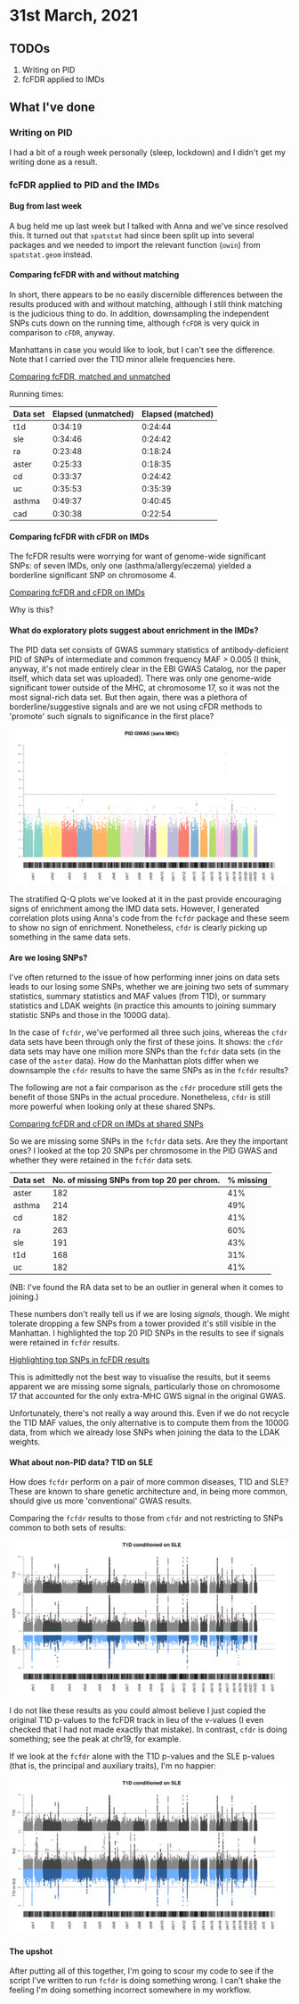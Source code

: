 # 31st March, 2021

## TODOs 

1. Writing on PID
2. fcFDR applied to IMDs


## What I've done

### Writing on PID

I had a bit of a rough week personally (sleep, lockdown) and I didn't get my writing done as a result.

### fcFDR applied to PID and the IMDs

#### Bug from last week

A bug held me up last week but I talked with Anna and we've since resolved this. It turned out that `spatstat` had since been split up into several packages and we needed to import the relevant function (`owin`) from `spatstat.geom` instead.

#### Comparing fcFDR with and without matching

In short, there appears to be no easily discernible differences between the results produced with and without matching, although I still think matching is the judicious thing to do. In addition, downsampling the independent SNPs cuts down on the running time, although `fcFDR` is very quick in comparison to `cFDR`, anyway.

Manhattans in case you would like to look, but I can't see the difference. Note that I carried over the T1D minor allele frequencies here. 

[Comparing fcFDR, matched and unmatched](/entries/310321/matched_vs_unmatched.html)

Running times:

| Data set | Elapsed (unmatched) | Elapsed (matched) |
|----------|---------------------|-------------------|
| t1d      |             0:34:19 |           0:24:44 |
| sle      |             0:34:46 |           0:24:42 |
| ra       |             0:23:48 |           0:18:24 |
| aster    |             0:25:33 |           0:18:35 |
| cd       |             0:33:37 |           0:24:42 |
| uc       |             0:35:53 |           0:35:39 |
| asthma   |             0:49:37 |           0:40:45 |
| cad      |             0:30:38 |           0:22:54 |

#### Comparing fcFDR with cFDR on IMDs

The fcFDR results were worrying for want of genome-wide significant SNPs: of seven IMDs, only one (asthma/allergy/eczema) yielded a borderline significant SNP on chromosome 4. 

[Comparing fcFDR and cFDR on IMDs](/entries/310321/cfdr_vs_fcfdr.html)

Why is this?

#### What do exploratory plots suggest about enrichment in the IMDs?

The PID data set consists of GWAS summary statistics of antibody-deficient PID of SNPs of intermediate and common frequency MAF > 0.005 (I think, anyway, it's not made entirely clear in the EBI GWAS Catalog, nor the paper itself, which data set was uploaded). There was only one genome-wide significant tower outside of the MHC, at chromosome 17, so it was not the most signal-rich data set. But then again, there was a plethora of borderline/suggestive signals and are we not using cFDR methods to 'promote' such signals to significance in the first place?

![](/images/030321/pid.png)

The stratified Q-Q plots we've looked at it in the past provide encouraging signs of enrichment among the IMD data sets. However, I generated correlation plots using Anna's code from the `fcfdr` package and these seem to show no sign of enrichment. Nonetheless, `cfdr` is clearly picking up something in the same data sets. 

#### Are we losing SNPs?

I've often returned to the issue of how performing inner joins on data sets leads to our losing some SNPs, whether we are joining two sets of summary statistics, summary statistics and MAF values (from T1D), or summary statistics and LDAK weights (in practice this amounts to joining summary statistic SNPs and those in the 1000G data). 

In the case of `fcfdr`, we've performed all three such joins, whereas the `cfdr` data sets have been through only the first of these joins. It shows: the `cfdr` data sets may have one million more SNPs than the `fcfdr` data sets (in the case of the `aster` data). How do the Manhattan plots differ when we downsample the `cfdr` results to have the same SNPs as in the `fcfdr` results? 

The following are not a fair comparison as the `cfdr` procedure still gets the benefit of those SNPs in the actual procedure. Nonetheless, `cfdr` is still more powerful when looking only at these shared SNPs.

[Comparing fcFDR and cFDR on IMDs at shared SNPs](/entries/310321/cfdr_vs_fcfdr_sharedOnly.html)

So we are missing some SNPs in the `fcfdr` data sets. Are they the important ones? I looked at the top 20 SNPs per chromosome in the PID GWAS and whether they were retained in the `fcfdr` data sets. 

| Data set | No. of missing SNPs from top 20 per chrom. | % missing |
|----------|--------------------------------------------|-----------|
| aster    |                                        182 | 41%       |
| asthma   |                                        214 | 49%       |
| cd       |                                        182 | 41%       |
| ra       |                                        263 | 60%       |
| sle      |                                        191 | 43%       |
| t1d      |                                        168 | 31%       |
| uc       |                                        182 | 41%       |

(NB: I've found the RA data set to be an outlier in general when it comes to joining.)

These numbers don't really tell us if we are losing *signals*, though. We might tolerate dropping a few SNPs from a tower provided it's still visible in the Manhattan. I highlighted the top 20 PID SNPs in the results to see if signals were retained in `fcfdr` results.

[Highlighting top SNPs in fcFDR results](/entries/310321/missing_top20.html)

This is admittedly not the best way to visualise the results, but it seems apparent we are missing some signals, particularly those on chromosome 17 that accounted for the only extra-MHC GWS signal in the original GWAS.

Unfortunately, there's not really a way around this. Even if we do not recycle the T1D MAF values, the only alternative is to compute them from the 1000G data, from which we already lose SNPs when joining the data to the LDAK weights.

#### What about non-PID data? T1D on SLE 

How does `fcfdr` perform on a pair of more common diseases, T1D and SLE? These are known to share genetic architecture and, in being more common, should give us more 'conventional' GWAS results. 

Comparing the `fcfdr` results to those from `cfdr` and not restricting to SNPs common to both sets of results:

![](/images/310321/t1d_on_sle_cfdr_vs_fcfdr.png)

I do not like these results as you could almost believe I just copied the original T1D p-values to the fcFDR track in lieu of the v-values (I even checked that I had not made exactly that mistake). In contrast, `cfdr` is doing something; see the peak at chr19, for example. 

If we look at the `fcfdr` alone with the T1D p-values and the SLE p-values (that is, the principal and auxiliary traits), I'm no happier:

![](/images/310321/t1d_on_sle.png)

#### The upshot

After putting all of this together, I'm going to scour my code to see if the script I've written to run `fcfdr` is doing something wrong. I can't shake the feeling I'm doing something incorrect somewhere in my workflow.
